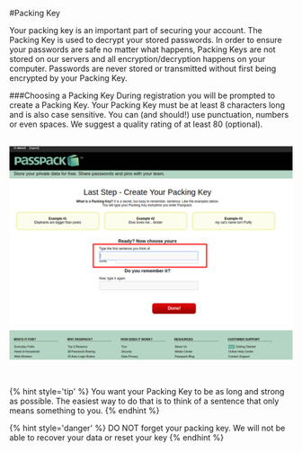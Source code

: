 #Packing Key

Your packing key is an important part of securing your account. The Packing Key is used to decrypt your stored passwords. In order to ensure your passwords are safe no matter what happens, Packing Keys are not stored on our servers and all encryption/decryption happens on your computer. Passwords are never stored or transmitted without first being encrypted by your Packing Key.


 


###Choosing a Packing Key
During registration you will be prompted to create a Packing Key. Your Packing Key must be at least 8 characters long and is also case sensitive. You can (and should!) use punctuation, numbers or even spaces. We suggest a quality rating of at least 80 (optional).
<br/>
<br/>

![](/assets/packing-key.png)

<br/>

{% hint style='tip' %}
You want your Packing Key to be as long and strong as possible. The easiest way to do that is to think of a sentence that only means something to you.
{% endhint %}


{% hint style='danger' %}
DO NOT forget your packing key. We will not be able to recover your data or reset your key
{% endhint %}
